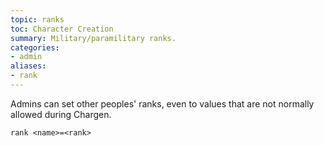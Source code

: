 ```yaml
---
topic: ranks
toc: Character Creation
summary: Military/paramilitary ranks.
categories:
- admin
aliases:
- rank
---
```

Admins can set other peoples' ranks, even to values that are not normally allowed during Chargen.

`rank <name>=<rank>`
